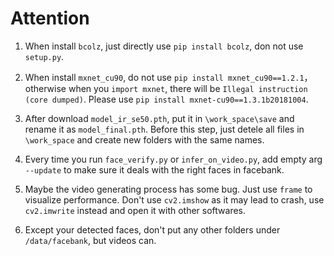 # Attention

1. When install `bcolz`, just directly use `pip install bcolz`, don not use `setup.py`.

2. When install `mxnet_cu90`, do not use `pip install mxnet_cu90==1.2.1`，otherwise when you `import mxnet`, there will be `Illegal instruction (core dumped)`. Please use `pip install mxnet-cu90==1.3.1b20181004`.

3. After download `model_ir_se50.pth`, put it in `\work_space\save` and rename it as `model_final.pth`. Before this step, just detele all files in `\work_space` and create new folders with the same names.

4. Every time you run `face_verify.py` or `infer_on_video.py`, add empty arg `--update` to make sure it deals with the right faces in facebank.

5. Maybe the video generating process has some bug. Just use `frame` to visualize performance. Don't use `cv2.imshow` as it may lead to crash, use `cv2.imwrite` instead and open it with other softwares.

6. Except your detected faces, don't put any other folders under `/data/facebank`, but videos can.
